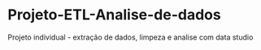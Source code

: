 # Projeto-ETL-Analise-de-dados
Projeto individual - extração de dados, limpeza e analise com data studio
